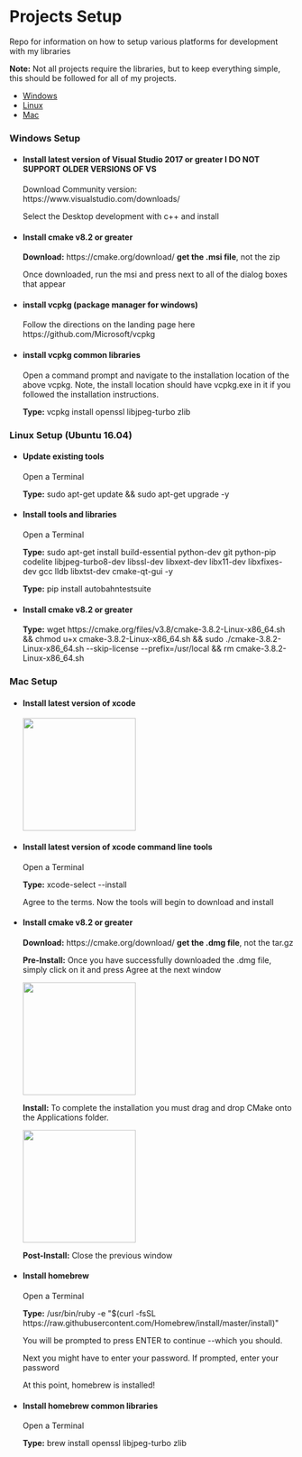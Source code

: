 # Projects Setup
<p>Repo for information on how to setup various platforms for development with my libraries</p>
<p><b>Note:</b> Not all projects require the libraries, but to keep everything simple, this should be followed for all of my projects.</p>
<ul>
<li><a href="#Windows">Windows</a></li>
<li><a href="#Linux">Linux</a></li>
<li><a href="#Mac">Mac</a></li>
</ul>

<h3 id="Windows">Windows Setup</h3>
<ul>
<li>
<h4>Install latest version of Visual Studio 2017 or greater <b>I DO NOT SUPPORT OLDER VERSIONS OF VS</b></h4>
<p>Download Community version: https://www.visualstudio.com/downloads/</p>
<p>Select the Desktop development with c++ and install</p>
</li>
<li>
<h4>Install cmake v8.2 or greater</h4>
<p><b>Download:</b> https://cmake.org/download/  <b>get the .msi file</b>, not the zip</p>
<p>Once downloaded, run the msi and press next to all of the dialog boxes that appear</p>
</li>
<li>
<h4>install vcpkg (package manager for windows)</h4>
<p>Follow the directions on the landing page here https://github.com/Microsoft/vcpkg</p>
</li>
<li>
<h4>install vcpkg common libraries</h4>
<p>Open a command prompt and navigate to the installation location of the above vcpkg. Note, the install location should have vcpkg.exe in it if you followed the installation instructions.</p>
<p><b>Type:</b> vcpkg install openssl libjpeg-turbo zlib</p>
</li>
</ul>

<h3 id="Linux">Linux Setup (Ubuntu 16.04)</h3>
<ul>
<li>
<h4>Update existing tools</h4>
<p>Open a Terminal</p>
<p><b>Type:</b> sudo apt-get update && sudo apt-get upgrade -y</p>
</li>
<li>
<h4>Install tools and libraries</h4>
<p>Open a Terminal</p>
<p><b>Type:</b> sudo apt-get install build-essential python-dev git python-pip codelite libjpeg-turbo8-dev libssl-dev libxext-dev libx11-dev libxfixes-dev gcc lldb libxtst-dev cmake-qt-gui -y</p>
<p><b>Type:</b> pip install autobahntestsuite</p>
</li>
<li>
<h4>Install cmake v8.2 or greater</h4>
<p><b>Type:</b> wget https://cmake.org/files/v3.8/cmake-3.8.2-Linux-x86_64.sh && chmod u+x cmake-3.8.2-Linux-x86_64.sh && sudo ./cmake-3.8.2-Linux-x86_64.sh --skip-license --prefix=/usr/local && rm cmake-3.8.2-Linux-x86_64.sh</p>
</li>
</ul>
<h3 id="Mac">Mac Setup</h3>
<ul>
<li>
<h4>Install latest version of xcode</h4>
<img src="https://raw.github.com/smasherprog/Projects_Setup/master/Mac/getxcode.JPG" height="200"/>
</li>
<li>
<h4>Install latest version of xcode command line tools</h4>
<p>Open a Terminal</p>
<p><b>Type:</b> xcode-select --install</p>
<p>Agree to the terms. Now the tools will begin to download and install</p>
</li>
<li>
<h4>Install cmake v8.2 or greater</h4>
<p><b>Download:</b> https://cmake.org/download/  <b>get the .dmg file</b>, not the tar.gz</p>
<p><b>Pre-Install:</b> Once you have successfully downloaded the .dmg file, simply click on it and press Agree at the next window<p>
<img src="https://raw.github.com/smasherprog/Projects_Setup/master/Mac/cmakedmg.JPG" height="200"/>
<p><b>Install:</b> To complete the installation you must drag and drop CMake onto the Applications folder.</p>
<img src="https://raw.github.com/smasherprog/Projects_Setup/master/Mac/cmakeappinstall.JPG" height="200"/>
<p><b>Post-Install:</b> Close the previous window</p>
<li>
<h4>Install homebrew</h4>
<p>Open a Terminal</p>
<p><b>Type:</b> /usr/bin/ruby -e "$(curl -fsSL https://raw.githubusercontent.com/Homebrew/install/master/install)"</p>
<p>You will be prompted to press ENTER to continue --which you should.</p>
<p>Next you might have to enter your password. If prompted, enter your password</p>
<p>At this point, homebrew is installed!</p>
</li>
<li>
<h4>Install homebrew common libraries</h4>
<p>Open a Terminal</p>
<p><b>Type:</b> brew install openssl libjpeg-turbo zlib</p>
</li>
<ul>


